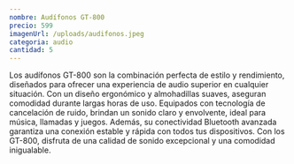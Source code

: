 ```yaml
---
nombre: Audífonos GT-800
precio: 599
imagenUrl: /uploads/audifonos.jpeg
categoria: audio
cantidad: 5
---
```



Los audífonos GT-800 son la combinación perfecta de estilo y rendimiento, diseñados para ofrecer una experiencia de audio superior en cualquier situación. Con un diseño ergonómico y almohadillas suaves, aseguran comodidad durante largas horas de uso. Equipados con tecnología de cancelación de ruido, brindan un sonido claro y envolvente, ideal para música, llamadas y juegos. Además, su conectividad Bluetooth avanzada garantiza una conexión estable y rápida con todos tus dispositivos. Con los GT-800, disfruta de una calidad de sonido excepcional y una comodidad inigualable.